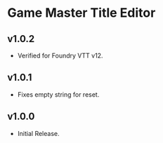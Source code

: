 # Game Master Title Editor

## v1.0.2

- Verified for Foundry VTT v12.

## v1.0.1

- Fixes empty string for reset.

## v1.0.0

- Initial Release.
